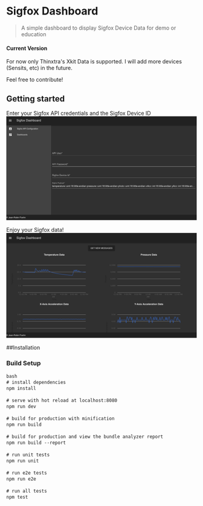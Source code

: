 # Sigfox Dashboard

> A simple dashboard to display Sigfox Device Data for demo or education

#### Current Version

For now only Thinxtra's Xkit Data is supported.
I will add more devices (Sensits, etc) in the future.

Feel free to contribute!

## Getting started

Enter your Sigfox API credentials and the Sigfox Device ID
![Credentials Screenshot](./docs/credentials.png?raw=true)

Enjoy your Sigfox data!
![Data Screenshot](./docs/data.png?raw=true)

##Installation

### Build Setup
    
    bash
    # install dependencies
    npm install
    
    # serve with hot reload at localhost:8080
    npm run dev
    
    # build for production with minification
    npm run build
    
    # build for production and view the bundle analyzer report
    npm run build --report
    
    # run unit tests
    npm run unit
    
    # run e2e tests
    npm run e2e
    
    # run all tests
    npm test
